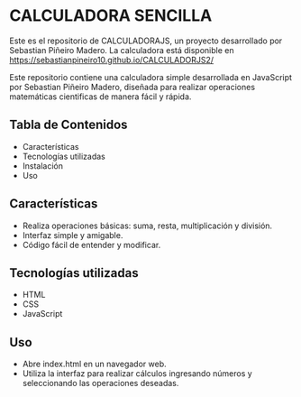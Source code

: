 # CALCULADORA SENCILLA

Este es el repositorio de CALCULADORAJS, un proyecto desarrollado por Sebastian Piñeiro Madero. La calculadora está disponible en https://sebastianpineiro10.github.io/CALCULADORJS2/

Este repositorio contiene una calculadora simple desarrollada en JavaScript por Sebastian Piñeiro Madero, diseñada para realizar operaciones matemáticas cientificas de manera fácil y rápida.

## Tabla de Contenidos

- Características
- Tecnologías utilizadas
- Instalación
- Uso

## Características

- Realiza operaciones básicas: suma, resta, multiplicación y división.
- Interfaz simple y amigable.
- Código fácil de entender y modificar.

## Tecnologías utilizadas

- HTML
- CSS
- JavaScript

## Uso

- Abre index.html en un navegador web.
- Utiliza la interfaz para realizar cálculos ingresando números y seleccionando las operaciones deseadas.

